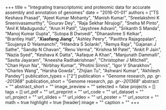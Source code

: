 +++
title = "Integrating transcriptomic and proteomic data for accurate assembly and annotation of genomes"
date = "2016-01-01"
authors = ["TS Keshava Prasad", "Ajeet Kumar Mohanty", "Manish Kumar", "Sreelakshmi K Sreenivasamurthy", "Gourav Dey", "Raja Sekhar Nirujogi", "Sneha M Pinto", "Anil K Madugundu", "Arun H Patil", "Jayshree Advani", "Srikanth S Manda", "Manoj Kumar Gupta", "Sutopa B Dwivedi", "Dhanashree S Kelkar", "Brantley Hall", "**Xiaofang Jiang**", "Ashley Peery", "Pavithra Rajagopalan", "Soujanya D Yelamanchi", "Hitendra S Solanki", "Remya Raja", "Gajanan J Sathe", "Sandip N Chavan", "Renu Verma", "Krishna M Patel", "Ankit P Jain", "Nazia Syed", "Keshava K Datta", "Aafaque A Khan", "Manjunath Dammalli", "Savita Jayaram", "Aneesha Radhakrishnan", "Christopher J Mitchell", "Chan Hyun Na", "Nirbhay Kumar", "Photini Sinnis", "Igor V Sharakhov", "Charles Wang", "Harsha Gowda", "Zhijian Tu", "Ashwani Kumar", "Akhilesh Pandey"]
publication_types = ["2"]
publication = "Genome research, _pp. gr--201368_"
publication_short = "Genome research, _pp. gr--201368_"
abstract = ""
abstract_short = ""
image_preview = ""
selected = false
projects = []
tags = []
url_pdf = ""
url_preprint = ""
url_code = ""
url_dataset = ""
url_project = ""
url_slides = ""
url_video = ""
url_poster = ""
url_source = ""
math = true
highlight = true
[header]
image = ""
caption = ""
+++
